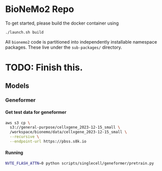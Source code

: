 # BioNeMo2 Repo
To get started, please build the docker container using
```bash
./launch.sh build
```

All `bionemo2` code is partitioned into independently installable namespace packages. These live under the `sub-packages/` directory.


# TODO: Finish this.

## Models
### Geneformer
#### Get test data for geneformer
```bash
aws s3 cp \
  s3://general-purpose/cellxgene_2023-12-15_small \
  /workspace/bionemo/data/cellxgene_2023-12-15_small \
  --recursive \
  --endpoint-url https://pbss.s8k.io
```
#### Running
```bash
NVTE_FLASH_ATTN=0 python scripts/singlecell/geneformer/pretrain.py 
```
